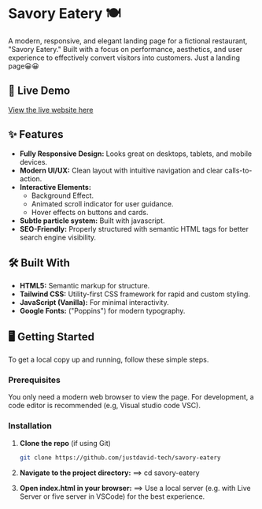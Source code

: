 # Savory Eatery 🍽️

A modern, responsive, and elegant landing page for a fictional restaurant, "Savory Eatery." Built with a focus on performance, aesthetics, and user experience to effectively convert visitors into customers. Just a landing page😀😀

## 🚀 Live Demo
[View the live website here](https://your-deployed-url.netlify.app) 

## ✨ Features

- **Fully Responsive Design:** Looks great on desktops, tablets, and mobile devices.
- **Modern UI/UX:** Clean layout with intuitive navigation and clear calls-to-action.
- **Interactive Elements:**
  - Background Effect.
  - Animated scroll indicator for user guidance.
  - Hover effects on buttons and cards.
- **Subtle particle system:** Built with javascript.
- **SEO-Friendly:** Properly structured with semantic HTML tags for better search engine visibility.

## 🛠️ Built With

- **HTML5:** Semantic markup for structure.
- **Tailwind CSS:** Utility-first CSS framework for rapid and custom styling.
- **JavaScript (Vanilla):** For minimal interactivity.
- **Google Fonts:** ("Poppins") for modern typography.

## 🖥️ Getting Started

To get a local copy up and running, follow these simple steps.

### Prerequisites

You only need a modern web browser to view the page. For development, a code editor is recommended (e.g, Visual studio code VSC).

### Installation

1. **Clone the repo** (if using Git)
   ```bash
   git clone https://github.com/justdavid-tech/savory-eatery

2. **Navigate to the project directory:**
 ==> cd savory-eatery

3. **Open index.html in your browser:**
==> Use a local server (e.g. with Live Server or five server in VSCode) for the best experience.

